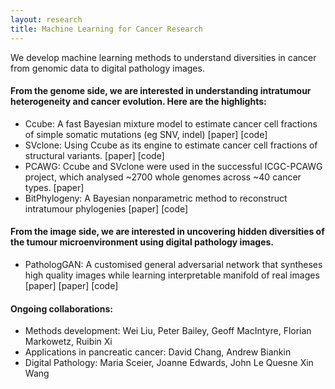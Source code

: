 ```yaml
---
layout: research
title: Machine Learning for Cancer Research
---
```


We develop machine learning methods to understand diversities in cancer from genomic data to digital pathology images. 

#### From the genome side, we are interested in understanding intratumour heterogeneity and cancer evolution. Here are the highlights: 
- Ccube: A fast Bayesian mixture model to estimate cancer cell fractions of simple somatic mutations (eg SNV, indel) [paper] [code]
- SVclone: Using Ccube as its engine to estimate cancer cell fractions of structural variants. [paper] [code]
- PCAWG: Ccube and SVclone were used in the successful ICGC-PCAWG project, which analysed ~2700 whole genomes across ~40 cancer types. [paper]
- BitPhylogeny: A Bayesian nonparametric method to reconstruct intratumour phylogenies [paper] [code] 

#### From the image side, we are interested in uncovering hidden diversities of the tumour microenvironment using digital pathology images.  
- PathologGAN: A customised general adversarial network that syntheses high quality images while learning interpretable manifold of real images [paper] [paper] [code]

#### Ongoing collaborations:
- Methods development: Wei Liu, Peter Bailey, Geoff MacIntyre, Florian Markowetz, Ruibin Xi
- Applications in pancreatic cancer: David Chang, Andrew Biankin
- Digital Pathology: Maria Sceier, Joanne Edwards, John Le Quesne Xin Wang 
